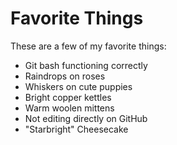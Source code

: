# Favorite Things

These are a few of my favorite things:

- Git bash functioning correctly
- Raindrops on roses
- Whiskers on cute puppies
- Bright copper kettles
- Warm woolen mittens
- Not editing directly on GitHub
- "Starbright" Cheesecake
